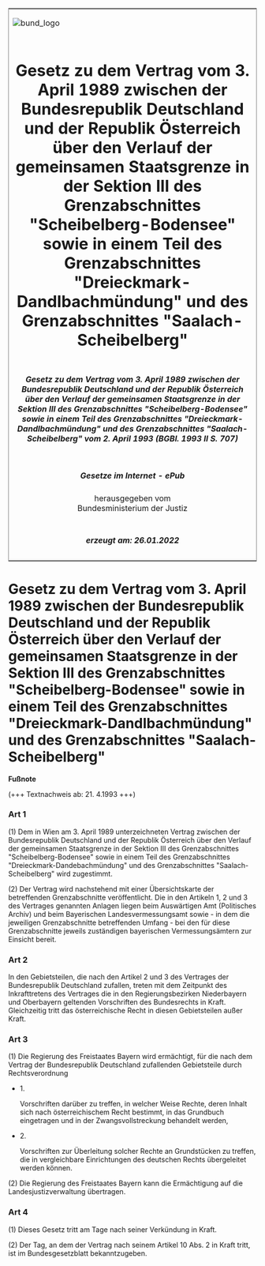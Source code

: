 <span id="DECKBLATT.html"></span>

<table border="0" frame="border" width="100%">

<tr valign="top">

<td align="left">

![bund\_logo](BfJ_2021_Web_de_de.gif)

</td>

<td align="right">

 

</td>

</tr>

<tr align="center" valign="middle">

<td colspan="2">

# Gesetz zu dem Vertrag vom 3. April 1989 zwischen der Bundesrepublik Deutschland und der Republik Österreich über den Verlauf der gemeinsamen Staatsgrenze in der Sektion III des Grenzabschnittes "Scheibelberg-Bodensee" sowie in einem Teil des Grenzabschnittes "Dreieckmark-Dandlbachmündung" und des Grenzabschnittes "Saalach-Scheibelberg"

</td>

</tr>

<tr align="center" valign="middle">

<td colspan="2">

##### Gesetz zu dem Vertrag vom 3. April 1989 zwischen der Bundesrepublik Deutschland und der Republik Österreich über den Verlauf der gemeinsamen Staatsgrenze in der Sektion III des Grenzabschnittes "Scheibelberg-Bodensee" sowie in einem Teil des Grenzabschnittes "Dreieckmark-Dandlbachmündung" und des Grenzabschnittes "Saalach-Scheibelberg" vom 2. April 1993 (BGBl. 1993 II S. 707)

</td>

</tr>

<tr align="center" valign="middle">

<td colspan="2">

  
  

##### Gesetze im Internet - ePub  
  
herausgegeben vom  
Bundesministerium der Justiz

</td>

</tr>

<tr align="center" valign="bottom">

<td colspan="2">

  
  

##### erzeugt am: 26.01.2022

</td>

</tr>

</table>

<span id="BJNR070720993.html"></span>

# Gesetz zu dem Vertrag vom 3. April 1989 zwischen der Bundesrepublik Deutschland und der Republik Österreich über den Verlauf der gemeinsamen Staatsgrenze in der Sektion III des Grenzabschnittes "Scheibelberg-Bodensee" sowie in einem Teil des Grenzabschnittes "Dreieckmark-Dandlbachmündung" und des Grenzabschnittes "Saalach-Scheibelberg"

<div>

  
**Fußnote**

<div class="jnhtml">

<div>

<div class="jurAbsatz">

(+++ Textnachweis ab: 21. 4.1993 +++)

</div>

</div>

</div>

</div>

<span id="BJNR070720993BJNE000100314.html"></span>

### Art 1  

<div>

<div class="jnhtml">

<div>

<div class="jurAbsatz">

(1) Dem in Wien am 3. April 1989 unterzeichneten Vertrag zwischen der
Bundesrepublik Deutschland und der Republik Österreich über den Verlauf
der gemeinsamen Staatsgrenze in der Sektion III des Grenzabschnittes
"Scheibelberg-Bodensee" sowie in einem Teil des Grenzabschnittes
"Dreieckmark-Dandebachmündung" und des Grenzabschnittes
"Saalach-Scheibelberg" wird zugestimmt.

</div>

<div class="jurAbsatz">

(2) Der Vertrag wird nachstehend mit einer Übersichtskarte der
betreffenden Grenzabschnitte veröffentlicht. Die in den Artikeln 1, 2
und 3 des Vertrages genannten Anlagen liegen beim Auswärtigen Amt
(Politisches Archiv) und beim Bayerischen Landesvermessungsamt sowie -
in dem die jeweiligen Grenzabschnitte betreffenden Umfang - bei den für
diese Grenzabschnitte jeweils zuständigen bayerischen Vermessungsämtern
zur Einsicht bereit.

</div>

</div>

</div>

</div>

<span id="BJNR070720993BJNE000200314.html"></span>

### Art 2  

<div>

<div class="jnhtml">

<div>

<div class="jurAbsatz">

In den Gebietsteilen, die nach den Artikel 2 und 3 des Vertrages der
Bundesrepublik Deutschland zufallen, treten mit dem Zeitpunkt des
Inkrafttretens des Vertrages die in den Regierungsbezirken Niederbayern
und Oberbayern geltenden Vorschriften des Bundesrechts in Kraft.
Gleichzeitig tritt das österreichische Recht in diesen Gebietsteilen
außer Kraft.

</div>

</div>

</div>

</div>

<span id="BJNR070720993BJNE000300314.html"></span>

### Art 3  

<div>

<div class="jnhtml">

<div>

<div class="jurAbsatz">

(1) Die Regierung des Freistaates Bayern wird ermächtigt, für die nach
dem Vertrag der Bundesrepublik Deutschland zufallenden Gebietsteile
durch Rechtsverordnung

  - 1\.
    
    <div style="">
    
    Vorschriften darüber zu treffen, in welcher Weise Rechte, deren
    Inhalt sich nach österreichischem Recht bestimmt, in das Grundbuch
    eingetragen und in der Zwangsvollstreckung behandelt werden,
    
    </div>

  - 2\.
    
    <div style="">
    
    Vorschriften zur Überleitung solcher Rechte an Grundstücken zu
    treffen, die in vergleichbare Einrichtungen des deutschen Rechts
    übergeleitet werden können.
    
    </div>

</div>

<div class="jurAbsatz">

(2) Die Regierung des Freistaates Bayern kann die Ermächtigung auf die
Landesjustizverwaltung übertragen.

</div>

</div>

</div>

</div>

<span id="BJNR070720993BJNE000400314.html"></span>

### Art 4  

<div>

<div class="jnhtml">

<div>

<div class="jurAbsatz">

(1) Dieses Gesetz tritt am Tage nach seiner Verkündung in Kraft.

</div>

<div class="jurAbsatz">

(2) Der Tag, an dem der Vertrag nach seinem Artikel 10 Abs. 2 in Kraft
tritt, ist im Bundesgesetzblatt bekanntzugeben.

</div>

</div>

</div>

</div>
